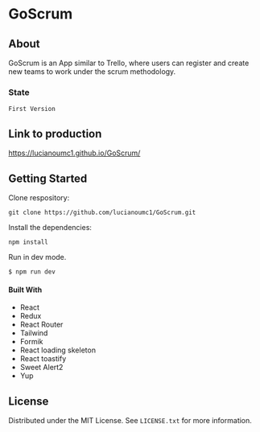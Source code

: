 # GoScrum
## About
GoScrum is an App similar to Trello, where users can register and create new teams to work under the scrum methodology.
### State
``` First Version ```
## Link to production
https://lucianoumc1.github.io/GoScrum/
## Getting Started 
Clone respository:
```
git clone https://github.com/lucianoumc1/GoScrum.git
```

Install the dependencies:
```
npm install
```

Run in dev mode.
```
$ npm run dev
```
#### Built With
+ React
+ Redux
+ React Router
+ Tailwind
+ Formik
+ React loading skeleton
+ React toastify
+ Sweet Alert2
+ Yup

## License
Distributed under the MIT License. See `LICENSE.txt` for more information.
